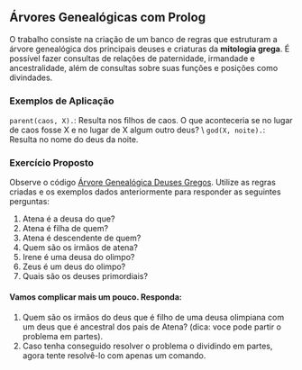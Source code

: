 ## Árvores Genealógicas com Prolog
O trabalho consiste na criação de um banco de regras que estruturam a árvore genealógica dos principais deuses e criaturas da **mitologia grega**. É possível fazer consultas de relações de paternidade, irmandade e ancestralidade, além de consultas sobre suas funções e posições como divindades.


### Exemplos de Aplicação
`parent(caos, X).`: Resulta nos filhos de caos. O que aconteceria se no lugar de caos fosse X e no lugar de X algum outro deus?  \\
`god(X, noite).`: Resulta no nome do deus da noite.

### Exercício Proposto
Observe o código [Árvore Genealógica Deuses Gregos]([/guides/content/editing-an-existing-page](https://github.com/elc117/t2-2022a-eduardo_gilson/blob/main/%C3%81rvore%20Geneal%C3%B3gica%20Deuses%20Gregos.pl)). Utilize as regras criadas e os exemplos dados anteriormente para responder as seguintes perguntas: 

1. Atena é a deusa do que? 
2. Atena é filha de quem? 
3. Atena é descendente de quem? 
4. Quem são os irmãos de atena?
5. Irene é uma deusa do olimpo?
6. Zeus é um deus do olimpo? 
7. Quais são os deuses primordiais?

#### Vamos complicar mais um pouco. Responda:
1. Quem são os irmãos do deus que é filho de uma deusa olimpiana com um deus que é ancestral dos pais de Atena? (dica: voce pode partir o problema em partes). 
2. Caso tenha conseguido resolver o problema o dividindo em partes, agora tente resolvê-lo com apenas um comando.

